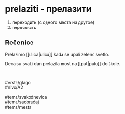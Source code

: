 # prelaziti - прелазити

1. переходить (с одного места на другое)  
2. пересекать

## Rečenice

Prelazimo [[ulica|ulicu]] kada se upali zeleno svetlo.

Deca su svaki dan prelazila most na [[put|putu]] do škole.

<br>

#vrsta/glagol  
#nivo/A2  

#tema/svakodnevica  
#tema/saobraćaj  
#tema/mesta  
